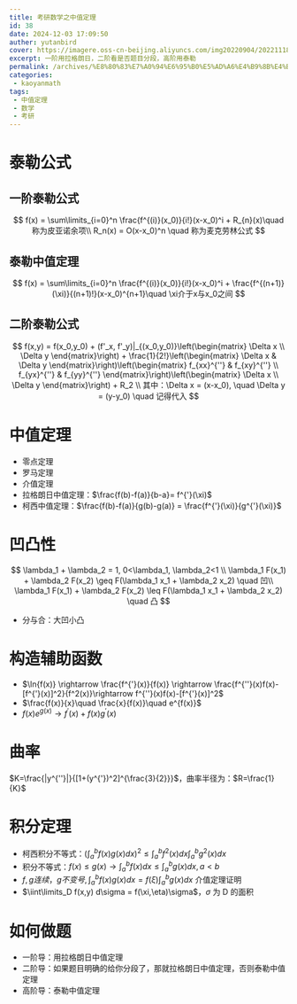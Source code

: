 ```yaml
---
title: 考研数学之中值定理
id: 38
date: 2024-12-03 17:09:50
auther: yutanbird
cover: https://imagere.oss-cn-beijing.aliyuncs.com/img20220904/20221118195751.png
excerpt: 一阶用拉格朗日，二阶看是否题目分段，高阶用泰勒
permalink: /archives/%E8%80%83%E7%A0%94%E6%95%B0%E5%AD%A6%E4%B9%8B%E4%B8%AD%E5%80%BC%E5%AE%9A%E7%90%86
categories:
 - kaoyanmath
tags: 
 - 中值定理
 - 数学
 - 考研
---
```




# 泰勒公式

## 一阶泰勒公式

$$
f(x) = \sum\limits_{i=0}^n \frac{f^{(i)}(x_0)}{i!}(x-x_0)^i + R_{n}(x)\quad 称为皮亚诺余项\\
R_n(x) = O(x-x_0)^n \quad 称为麦克劳林公式
$$

## 泰勒中值定理

$$
f(x) = \sum\limits_{i=0}^n \frac{f^{(i)}(x_0)}{i!}(x-x_0)^i + \frac{f^{(n+1)}(\xi)}{(n+1)!}(x-x_0)^{n+1}\quad \xi介于x与x_0之间
$$



## 二阶泰勒公式

$$
f(x,y) = f(x_0,y_0) + (f'_x, f'_y)|_{(x_0,y_0)}\left(\begin{matrix} \Delta x  \\ \Delta y  \end{matrix}\right) + \frac{1}{2!}\left(\begin{matrix} \Delta x  & \Delta y  \end{matrix}\right)\left(\begin{matrix} f_{xx}^{''} & f_{xy}^{''} \\ f_{yx}^{''} & f_{yy}^{''} \end{matrix}\right)\left(\begin{matrix} \Delta x  \\ \Delta y  \end{matrix}\right) + R_2 \\
其中：\Delta x = (x-x_0), \quad \Delta y = (y-y_0) \quad 记得代入
$$



# 中值定理

- 零点定理
- 罗马定理
- 介值定理
- 拉格朗日中值定理：$\frac{f(b)-f(a)}{b-a}= f^{'}(\xi)$
- 柯西中值定理：$\frac{f(b)-f(a)}{g(b)-g(a)} = \frac{f^{'}(\xi)}{g^{'}(\xi)}$

# 凹凸性

$$
\lambda_1 + \lambda_2 = 1, 0<\lambda_1, \lambda_2<1 \\
\lambda_1 F(x_1) + \lambda_2 F(x_2) \geq F(\lambda_1 x_1 + \lambda_2 x_2) \quad 凹\\
\lambda_1 F(x_1) + \lambda_2 F(x_2) \leq F(\lambda_1 x_1 + \lambda_2 x_2) \quad 凸
$$

- 分与合：大凹小凸

# 构造辅助函数

- $\ln{f(x)} \rightarrow \frac{f^{'}(x)}{f(x)} \rightarrow \frac{f^{''}(x)f(x)-[f^{'}(x)]^2}{f^2(x)}\rightarrow f^{''}(x)f(x)-[f^{'}(x)]^2$
- $\frac{f(x)}{x}\quad \frac{x}{f(x)}\quad e^{f(x)}$
- $f(x)e^{g(x)}\rightarrow f^{'}(x) + f(x)g^{'}(x)$

# 曲率

$K=\frac{|y^{''}|}{[1+(y^{'})^2]^{\frac{3}{2}}}$，曲率半径为：$R=\frac{1}{K}$

# 积分定理

- 柯西积分不等式：$\left(\int_a^b f(x)g(x)dx\right) ^ 2 \leq \int_a^bf^2(x)dx\int_a^bg^2(x)dx$
- 积分不等式：$f(x)\leq g(x)\rightarrow \int_a^bf(x)dx \leq \int_a^bg(x)dx,a<b$
- $f,g连续，g不变号, \int_a^bf(x)g(x)dx = f(\xi)\int_a^bg(x)dx$ 介值定理证明
- $\iint\limits_D f(x,y) d\sigma = f(\xi,\eta)\sigma$，$\sigma$ 为 D 的面积

# 如何做题

- 一阶导：用拉格朗日中值定理
- 二阶导：如果题目明确的给你分段了，那就拉格朗日中值定理，否则泰勒中值定理
- 高阶导：泰勒中值定理